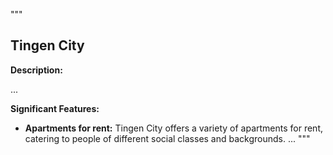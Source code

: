 """
## Tingen City

**Description:** 

...

**Significant Features:**

* **Apartments for rent:** Tingen City offers a variety of apartments for rent, catering to people of different social classes and backgrounds. 
...
"""